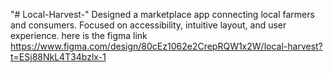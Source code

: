 "# Local-Harvest-" 
Designed a marketplace app connecting local farmers and consumers. Focused on accessibility, intuitive layout, and user experience.
here is the figma link
https://www.figma.com/design/80cEz1062e2CrepRQW1x2W/local-harvest?t=ESj88NkL4T34bzlx-1
